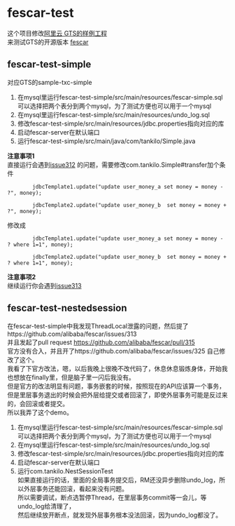 # fescar-test
这个项目修改[阿里云 GTS的样例工程](https://help.aliyun.com/document_detail/57267.html)    
来测试GTS的开源版本 [fescar](https://github.com/alibaba/fescar)

## fescar-test-simple
对应GTS的sample-txc-simple  
1. 在mysql里运行fescar-test-simple/src/main/resources/fescar-simple.sql
可以选择把两个表分到两个mysql，为了测试方便也可以用于一个mysql
2. 在mysql里运行fescar-test-simple/src/main/resources/undo_log.sql
3. 修改fescar-test-simple/src/main/resources/jdbc.properties指向对应的库
4. 启动fescar-server在默认端口
5. 运行fescar-test-simple/src/main/java/com/tankilo/Simple.java

**注意事项1**      
直接运行会遇到[issue312](https://github.com/alibaba/fescar/issues/312) 的问题，需要修改com.tankilo.Simple#transfer加个条件
```
        jdbcTemplate1.update("update user_money_a set money = money - ?", money);
        
        jdbcTemplate2.update("update user_money_b  set money = money + ?", money);
```
修改成
```
        jdbcTemplate1.update("update user_money_a set money = money - ? where 1=1", money);
        
        jdbcTemplate2.update("update user_money_b  set money = money + ? where 1=1", money);
```
**注意事项2**     
继续运行你会遇到[issue313](https://github.com/alibaba/fescar/issues/313)
 
## fescar-test-nestedsession
在fescar-test-simple中我发现ThreadLocal泄露的问题，然后提了https://github.com/alibaba/fescar/issues/313    
并且发起了pull request https://github.com/alibaba/fescar/pull/315      
官方没有合入，并且开了https://github.com/alibaba/fescar/issues/325 自己修改了这个。   
我看了下官方改法，嗯，以后我晚上很晚不改代码了，休息休息锻炼身体，开始我也想放在finally里，但是脑子里一闪后我没有。     
但是官方的改法明显有问题，事务嵌套的时候，按照现在的API应该算一个事务，     
但是里层事务退出的时候会把外层给提交或者回滚了，即使外层事务可能是反过来的，会回滚或者提交。  
所以我弄了这个demo。      
  
1. 在mysql里运行fescar-test-simple/src/main/resources/fescar-simple.sql     
可以选择把两个表分到两个mysql，为了测试方便也可以用于一个mysql    
2. 在mysql里运行fescar-test-simple/src/main/resources/undo_log.sql     
3. 修改fescar-test-simple/src/main/resources/jdbc.properties指向对应的库    
4. 启动fescar-server在默认端口      
5. 运行com.tankilo.NestSessionTest    
如果直接运行的话，里面的全局事务提交后，RM还没异步删除undo_log，所以外层事务还能回滚，看起来没有问题。     
所以需要调试，断点选暂停Thread，在里层事务commit等一会儿，等undo_log给清理了，     
然后继续放开断点，就发现外层事务根本没法回滚，因为undo_log都没了。     
